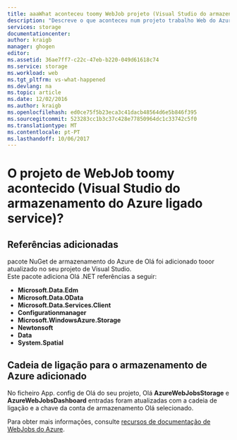 ```yaml
---
title: aaaWhat aconteceu toomy WebJob projeto (Visual Studio do armazenamento do Azure ligado service)? | Microsoft Docs
description: "Descreve o que aconteceu num projeto trabalho Web do Azure depois de ligar tooa conta de armazenamento com o Visual Studio ligada a serviços"
services: storage
documentationcenter: 
author: kraigb
manager: ghogen
editor: 
ms.assetid: 36ae7ff7-c22c-47eb-b220-049d61618c74
ms.service: storage
ms.workload: web
ms.tgt_pltfrm: vs-what-happened
ms.devlang: na
ms.topic: article
ms.date: 12/02/2016
ms.author: kraigb
ms.openlocfilehash: ed0ce75f5b23eca3c41dacb48564d6e5b846f395
ms.sourcegitcommit: 523283cc1b3c37c428e77850964dc1c33742c5f0
ms.translationtype: MT
ms.contentlocale: pt-PT
ms.lasthandoff: 10/06/2017
---
```

# <a name="what-happened-toomy-webjob-project-visual-studio-azure-storage-connected-service"></a>O projeto de WebJob toomy acontecido (Visual Studio do armazenamento do Azure ligado service)?
## <a name="references-added"></a>Referências adicionadas
pacote NuGet de armazenamento do Azure de Olá foi adicionado tooor atualizado no seu projeto de Visual Studio.  
Este pacote adiciona Olá .NET referências a seguir:

* **Microsoft.Data.Edm**
* **Microsoft.Data.OData**
* **Microsoft.Data.Services.Client**
* **Configurationmanager**
* **Microsoft.WindowsAzure.Storage**
* **Newtonsoft**
* **Data**
* **System.Spatial**

## <a name="connection-string-for-azure-storage-added"></a>Cadeia de ligação para o armazenamento de Azure adicionado
No ficheiro App. config de Olá do seu projeto, Olá **AzureWebJobsStorage** e **AzureWebJobsDashboard** entradas foram atualizadas com a cadeia de ligação e a chave da conta de armazenamento Olá selecionado.

Para obter mais informações, consulte [recursos de documentação de WebJobs do Azure](http://go.microsoft.com/fwlink/?linkid=390226).

